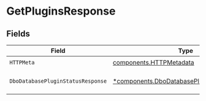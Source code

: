 # GetPluginsResponse


## Fields

| Field                                                                                                     | Type                                                                                                      | Required                                                                                                  | Description                                                                                               |
| --------------------------------------------------------------------------------------------------------- | --------------------------------------------------------------------------------------------------------- | --------------------------------------------------------------------------------------------------------- | --------------------------------------------------------------------------------------------------------- |
| `HTTPMeta`                                                                                                | [components.HTTPMetadata](../../models/components/httpmetadata.md)                                        | :heavy_check_mark:                                                                                        | N/A                                                                                                       |
| `DboDatabasePluginStatusResponse`                                                                         | [*components.DboDatabasePluginStatusResponse](../../models/components/dbodatabasepluginstatusresponse.md) | :heavy_minus_sign:                                                                                        | The request has succeeded.                                                                                |